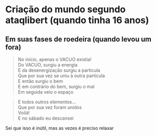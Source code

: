Criação do mundo segundo ataqlibert (quando tinha 16 anos)
==========================================================

Em suas fases de roedeira (quando levou um fora)
------------------------------------------------

> No início, apenas o VACUO existia!  
> Do VACUO, surgiu a energia  
> E da desenergização surgiu a particula  
> Que por sua vez se uniu à outra partícula  
> E então surgiu o bem  
> E em contrário do bem, surgiu o mal  
> Em seguida veio o espaço  

> E todos outros elementos...  
> Que por sua vez foram unídos  
> Voilá!  
> E no sábado eu descansei  

Sei que isso é inútil, mas as vezes é preciso relaxar 

